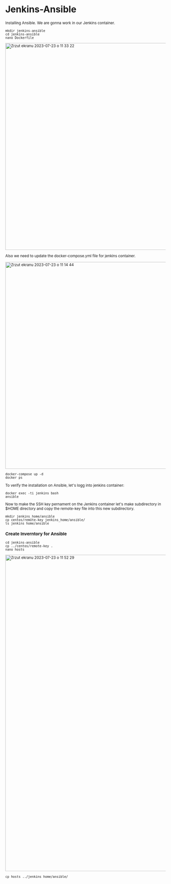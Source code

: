# Jenkins-Ansible

<sub/> 

Installing Ansible. We are gonna work in our Jenkins container. 

```
mkdir jenkins-ansible
cd jenkins-ansible
nano Dockerfile
```

<img width="650" alt="Zrzut ekranu 2023-07-23 o 11 33 22" src="https://github.com/eda6767/Jenkins-Ansible/assets/102791467/b53db909-6b35-4b11-9500-aa558c97ccff">

Also we need to update the docker-compose.yml file for jenkins container.

<img width="650" alt="Zrzut ekranu 2023-07-23 o 11 14 44" src="https://github.com/eda6767/Jenkins-Ansible/assets/102791467/e457adb4-7ce6-4bed-b019-d3edc4ea624a">

```
docker-compose up -d
docker ps
```
To verify the installation on Ansible, let's logg into jenkins container:


```
docker exec -ti jenkins bash
ansible
```

Now to make the SSH key pernament on the Jenkins container let's make subdirectory in $HOME directory and copy the remote-key file into this new subdirectory.

```
mkdir jenkins_home/ansible
cp centos/remote-key jenkins_home/ansible/
ls jenkins_home/ansible
```

### Create Inverntory for Ansible

```
cd jenkins-ansible
cp ../centos/remote-key .
nano hosts
```
<img width="994" alt="Zrzut ekranu 2023-07-23 o 11 52 29" src="https://github.com/eda6767/Jenkins-Ansible/assets/102791467/322874ac-ebf3-4550-8ea3-e099df2a58bf">


```
cp hosts ../jenkins_home/ansible/
```
